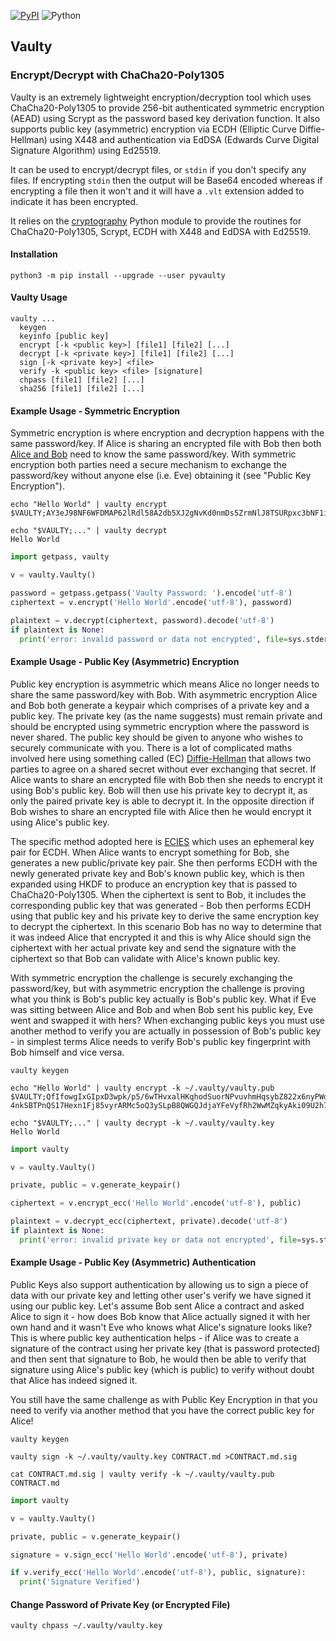 [![PyPI](https://img.shields.io/pypi/v/pyvaulty.svg)](https://pypi.python.org/pypi/pyvaulty/)
![Python](https://img.shields.io/badge/python-≥&nbsp;3.6-brightgreen)

## Vaulty
### Encrypt/Decrypt with ChaCha20-Poly1305

Vaulty is an extremely lightweight encryption/decryption tool which uses ChaCha20-Poly1305 to provide 256-bit authenticated symmetric encryption (AEAD) using Scrypt as the password based key derivation function. It also supports public key (asymmetric) encryption via ECDH (Elliptic Curve Diffie-Hellman) using X448 and authentication via EdDSA (Edwards Curve Digital Signature Algorithm) using Ed25519.

It can be used to encrypt/decrypt files, or `stdin` if you don't specify any files. If encrypting `stdin` then the output will be Base64 encoded whereas if encrypting a file then it won't and it will have a `.vlt` extension added to indicate it has been encrypted.

It relies on the [cryptography](https://pypi.org/project/cryptography/) Python module to provide the routines for ChaCha20-Poly1305, Scrypt, ECDH with X448 and EdDSA with Ed25519.
 
#### Installation

```
python3 -m pip install --upgrade --user pyvaulty
```

#### Vaulty Usage

```
vaulty ...
  keygen
  keyinfo [public key]
  encrypt [-k <public key>] [file1] [file2] [...]
  decrypt [-k <private key>] [file1] [file2] [...]
  sign [-k <private key>] <file>
  verify -k <public key> <file> [signature]
  chpass [file1] [file2] [...]
  sha256 [file1] [file2] [...]
```

#### Example Usage - Symmetric Encryption

Symmetric encryption is where encryption and decryption happens with the same password/key. If Alice is sharing an encrypted file with Bob then both [Alice and Bob](https://en.wikipedia.org/wiki/Alice_and_Bob) need to know the same password/key. With symmetric encryption both parties need a secure mechanism to exchange the password/key without anyone else (i.e. Eve) obtaining it (see "Public Key Encryption").

```
echo "Hello World" | vaulty encrypt
$VAULTY;AY3eJ98NF6WFDMAP62lRdl58A2db5XJ2gNvKd0nmDs5ZrmNlJ8TSURpxc3bNF1iGw77dHA==

echo "$VAULTY;..." | vaulty decrypt
Hello World
```

```python
import getpass, vaulty

v = vaulty.Vaulty()

password = getpass.getpass('Vaulty Password: ').encode('utf-8')
ciphertext = v.encrypt('Hello World'.encode('utf-8'), password)

plaintext = v.decrypt(ciphertext, password).decode('utf-8')
if plaintext is None:
  print('error: invalid password or data not encrypted', file=sys.stderr)
```

#### Example Usage - Public Key (Asymmetric) Encryption

Public key encryption is asymmetric which means Alice no longer needs to share the same password/key with Bob. With asymmetric encryption Alice and Bob both generate a keypair which comprises of a private key and a public key. The private key (as the name suggests) must remain private and should be encrypted using symmetric encryption where the password is never shared. The public key should be given to anyone who wishes to securely communicate with you. There is a lot of complicated maths involved here using something called (EC) [Diffie-Hellman](https://en.wikipedia.org/wiki/Diffie%E2%80%93Hellman_key_exchange) that allows two parties to agree on a shared secret without ever exchanging that secret. If Alice wants to share an encrypted file with Bob then she needs to encrypt it using Bob's public key. Bob will then use his private key to decrypt it, as only the paired private key is able to decrypt it. In the opposite direction if Bob wishes to share an encrypted file with Alice then he would encrypt it using Alice's public key.

The specific method adopted here is [ECIES](https://en.wikipedia.org/wiki/Integrated_Encryption_Scheme) which uses an ephemeral key pair for ECDH. When Alice wants to encrypt something for Bob, she generates a new public/private key pair. She then performs ECDH with the newly generated private key and Bob's known public key, which is then expanded using HKDF to produce an encryption key that is passed to ChaCha20-Poly1305. When the ciphertext is sent to Bob, it includes the corresponding public key that was generated - Bob then performs ECDH using that public key and his private key to derive the same encryption key to decrypt the ciphertext. In this scenario Bob has no way to determine that it was indeed Alice that encrypted it and this is why Alice should sign the ciphertext with her actual private key and send the signature with the ciphertext so that Bob can validate with Alice's known public key.

With symmetric encryption the challenge is securely exchanging the password/key, but with asymmetric encryption the challenge is proving what you think is Bob's public key actually is Bob's public key. What if Eve was sitting between Alice and Bob and when Bob sent his public key, Eve went and swapped it with hers? When exchanging public keys you must use another method to verify you are actually in possession of Bob's public key - in simplest terms Alice needs to verify Bob's public key fingerprint with Bob himself and vice versa.

```
vaulty keygen

echo "Hello World" | vaulty encrypt -k ~/.vaulty/vaulty.pub
$VAULTY;QfIfowgIxGIpxD3wpk/p5/6wTHvxalHKqhodSuorNPvuvhmHqsybZ822x6nyPWdNsZnDVFKi
4nkSBTPnQS17Hexn1Fj85vyrARMc5oQ3ySLpB8QWGQJdjaYFeVyfRh2WwMZqkyAki09U2h7MMFBAbAc=

echo "$VAULTY;..." | vaulty decrypt -k ~/.vaulty/vaulty.key
Hello World
```

```python
import vaulty

v = vaulty.Vaulty()

private, public = v.generate_keypair()

ciphertext = v.encrypt_ecc('Hello World'.encode('utf-8'), public)

plaintext = v.decrypt_ecc(ciphertext, private).decode('utf-8')
if plaintext is None:
  print('error: invalid private key or data not encrypted', file=sys.stderr)
```

#### Example Usage - Public Key (Asymmetric) Authentication

Public Keys also support authentication by allowing us to sign a piece of data with our private key and letting other user's verify we have signed it using our public key. Let's assume Bob sent Alice a contract and asked Alice to sign it - how does Bob know that Alice actually signed it with her own hand and it wasn't Eve who knows what Alice's signature looks like? This is where public key authentication helps - if Alice was to create a signature of the contract using her private key (that is password protected) and then sent that signature to Bob, he would then be able to verify that signature using Alice's public key (which is public) to verify without doubt that Alice has indeed signed it.

You still have the same challenge as with Public Key Encryption in that you need to verify via another method that you have the correct public key for Alice!

```
vaulty keygen

vaulty sign -k ~/.vaulty/vaulty.key CONTRACT.md >CONTRACT.md.sig

cat CONTRACT.md.sig | vaulty verify -k ~/.vaulty/vaulty.pub CONTRACT.md 
```

```python
import vaulty

v = vaulty.Vaulty()

private, public = v.generate_keypair()

signature = v.sign_ecc('Hello World'.encode('utf-8'), private)

if v.verify_ecc('Hello World'.encode('utf-8'), public, signature):
  print('Signature Verified')
```

#### Change Password of Private Key (or Encrypted File)

```
vaulty chpass ~/.vaulty/vaulty.key
```
